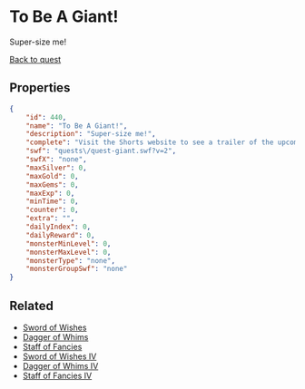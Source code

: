 # To Be A Giant!

Super-size me!

[Back to quest](../quests.md)

## Properties

```json
{
    "id": 440,
    "name": "To Be A Giant!",
    "description": "Super-size me!",
    "complete": "Visit the Shorts website to see a trailer of the upcoming movie!",
    "swf": "quests\/quest-giant.swf?v=2",
    "swfX": "none",
    "maxSilver": 0,
    "maxGold": 0,
    "maxGems": 0,
    "maxExp": 0,
    "minTime": 0,
    "counter": 0,
    "extra": "",
    "dailyIndex": 0,
    "dailyReward": 0,
    "monsterMinLevel": 0,
    "monsterMaxLevel": 0,
    "monsterType": "none",
    "monsterGroupSwf": "none"
}
```

## Related

- [Sword of Wishes](../items/2650-sword-of-wishes.md)
- [Dagger of Whims](../items/2651-dagger-of-whims.md)
- [Staff of Fancies](../items/2652-staff-of-fancies.md)
- [Sword of Wishes IV](../items/2659-sword-of-wishes-iv.md)
- [Dagger of Whims IV](../items/2660-dagger-of-whims-iv.md)
- [Staff of Fancies IV](../items/2661-staff-of-fancies-iv.md)

